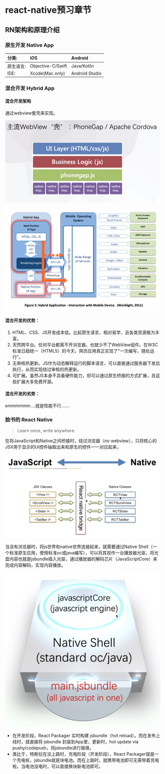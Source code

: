 # react-native预习章节

## RN架构和原理介绍


### 原生开发 Native App

分类:   | iOS               | Android
|:----  |:-------------     |:-------|
原生语言: | Objective-C/Swift | Java/Kotlin
IDE:    | Xcode(Mac only)   | Android Studio

### 混合开发 Hybrid App

#### 混合开发架构

通过webview套壳来实现。

![](./images/webview.png)


![](./images/hybrid-app.png)


#### 混合开发的优势：
1. HTML、CSS、JS开发成本低。比起原生语言，相对易学，且各类资源极为丰富。
2. 天然跨平台。任何平台都离不开浏览器，也就少不了WebView组件。在W3C标准日趋统一（HTML5）的今天，网页应用真正实现了“一次编写，随处运行”。
3. 无审核热更新。JS作为动态解释运行的脚本语言，可以直接通过服务器下发后执行，从而实现绕过审核的热更新。
4. 可扩展。虽然JS本身不具备硬件能力，但可以通过原生桥接的方式扩展，且这些扩展大多免费开源。


#### 混合开发的劣势：

emmmmmm....就是性能不行.......


### 脸书的 React Native

> Learn once, write anywhere.

在将JavaScript和Native之间桥接时，绕过浏览器（no webview），只将核心的JSX用于显示的UI控件抽取出来和原生的控件一一对应起来，

![](./images/no-webview.png)


当没有浏览器时，将js世界和native世界连接起来，就需要通过Native Shell（一个标准原生应用，使用标准oc或java编写），可以将其视作一台播放器光驱，将光盘内容也就是jsbundle插入光驱，通过播放器的解码芯片（JavaScriptCore）来完成内容解码，实现内容播放。



![](./images/native-shell.png)

- 在开发阶段，React Packager 实时构建 jsbundle（hot reload）。而在发布上线时，就直接将 jsbundle 封装到App里，更新时，hot update via pushy/codepush，将jsbundle进行替换。
- 类比于，特斯拉在没上路时，充电阶段（开发阶段），React Packager就是一个充电桩，jsbundle就是块电池。而在上路时，就携带电池即可无需带着充电桩。当电池没电时，可以直接换块新电池即可。



